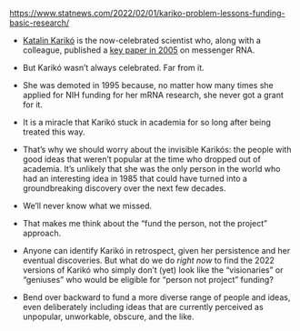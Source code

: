 https://www.statnews.com/2022/02/01/kariko-problem-lessons-funding-basic-research/

- [Katalin Karikó](https://www.statnews.com/2020/11/10/the-story-of-mrna-how-a-once-dismissed-idea-became-a-leading-technology-in-the-covid-vaccine-race/) is the now-celebrated scientist who, along with a colleague, published a [key paper in 2005](https://www.cell.com/immunity/fulltext/S1074-7613(05)00211-6) on messenger RNA.

- But Karikó wasn’t always celebrated. Far from it.
- She was demoted in 1995 because, no matter how many times she applied for NIH funding for her mRNA research, she never got a grant for it.
- It is a miracle that Karikó stuck in academia for so long after being treated this way.
* That’s why we should worry about the invisible Karikós: the people with good ideas that weren’t popular at the time who dropped out of academia. It’s unlikely that she was the only person in the world who had an interesting idea in 1985 that could have turned into a groundbreaking discovery over the next few decades.

* We’ll never know what we missed.
* That makes me think about the “fund the person, not the project” approach.
* Anyone can identify Karikó in retrospect, given her persistence and her eventual discoveries. But what do we do _right now_ to find the 2022 versions of Karikó who simply don’t (yet) look like the “visionaries” or “geniuses” who would be eligible for “person not project” funding?
* Bend over backward to fund a more diverse range of people and ideas, even deliberately including ideas that are currently perceived as unpopular, unworkable, obscure, and the like.
